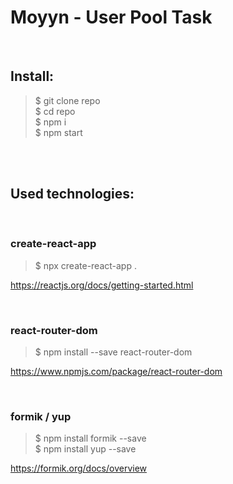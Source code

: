 # Moyyn - User Pool Task

</br>

## Install:

> $ git clone repo</br>
> $ cd repo</br>
> $ npm i</br>
> $ npm start</br>

</br>
</br>

## Used technologies:

</br>

### create-react-app

> \$ npx create-react-app .

https://reactjs.org/docs/getting-started.html

</br>

### react-router-dom

> \$ npm install --save react-router-dom</br>

https://www.npmjs.com/package/react-router-dom

</br>

### formik / yup

> $ npm install formik --save</br>
> $ npm install yup --save</br>

https://formik.org/docs/overview

</br>
